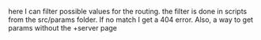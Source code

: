 here I can filter possible values for the routing. the filter is done in scripts from the src/params folder. If no match I get a 404 error.
Also, a way to get params without the +server page